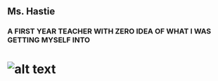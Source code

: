 ## Ms. Hastie
### A FIRST YEAR TEACHER WITH ZERO IDEA OF WHAT I WAS GETTING MYSELF INTO
# ![alt text](https://mbtskoudsalg.com/images/apple-clipart-school-2.png)
